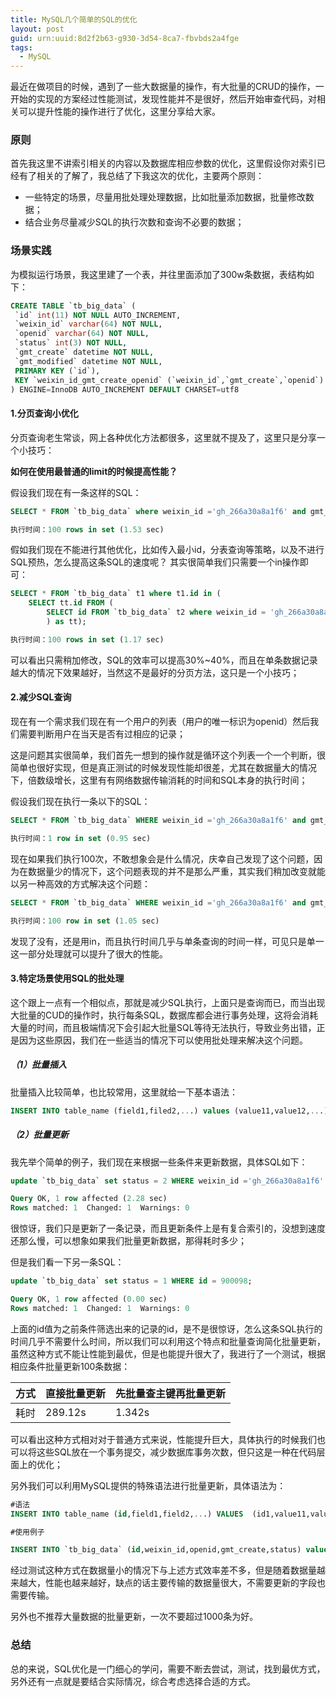 ```yaml
---
title: MySQL几个简单的SQL的优化
layout: post
guid: urn:uuid:8d2f2b63-g930-3d54-8ca7-fbvbds2a4fge
tags:
  - MySQL
---
```


最近在做项目的时候，遇到了一些大数据量的操作，有大批量的CRUD的操作，一开始的实现的方案经过性能测试，发现性能并不是很好，然后开始审查代码，对相关可以提升性能的操作进行了优化，这里分享给大家。

### 原则

首先我这里不讲索引相关的内容以及数据库相应参数的优化，这里假设你对索引已经有了相关的了解了，我总结了下我这次的优化，主要两个原则：

- 一些特定的场景，尽量用批处理处理数据，比如批量添加数据，批量修改数据；
- 结合业务尽量减少SQL的执行次数和查询不必要的数据；

### 场景实践

为模拟运行场景，我这里建了一个表，并往里面添加了300w条数据，表结构如下：

```sql
CREATE TABLE `tb_big_data` (
 `id` int(11) NOT NULL AUTO_INCREMENT,
 `weixin_id` varchar(64) NOT NULL,
 `openid` varchar(64) NOT NULL,
 `status` int(3) NOT NULL,
 `gmt_create` datetime NOT NULL,
 `gmt_modified` datetime NOT NULL,
 PRIMARY KEY (`id`),
 KEY `weixin_id_gmt_create_openid` (`weixin_id`,`gmt_create`,`openid`)
) ENGINE=InnoDB AUTO_INCREMENT DEFAULT CHARSET=utf8
```

#### 1.分页查询小优化

分页查询老生常谈，网上各种优化方法都很多，这里就不提及了，这里只是分享一个小技巧：

**如何在使用最普通的limit的时候提高性能？**

假设我们现在有一条这样的SQL：

```sql
SELECT * FROM `tb_big_data` where weixin_id ='gh_266a30a8a1f6' and gmt_create > '2017-10-10 00:00:00' order by id asc limit 800000, 100;

执行时间：100 rows in set (1.53 sec)
```

假如我们现在不能进行其他优化，比如传入最小id，分表查询等策略，以及不进行SQL预热，怎么提高这条SQL的速度呢？
其实很简单我们只需要一个in操作即可：


```sql
SELECT * FROM `tb_big_data` t1 where t1.id in ( 
    SELECT tt.id FROM ( 
        SELECT id FROM `tb_big_data` t2 where weixin_id = 'gh_266a30a8a1f6' and gmt_create > '2017-10-10 00:00:00' order by t2.id asc limit 800100, 100
        ) as tt);

执行时间：100 rows in set (1.17 sec)
```

可以看出只需稍加修改，SQL的效率可以提高30%~40%，而且在单条数据记录越大的情况下效果越好，当然这不是最好的分页方法，这只是一个小技巧；

#### 2.减少SQL查询

现在有一个需求我们现在有一个用户的列表（用户的唯一标识为openid）然后我们需要判断用户在当天是否有过相应的记录；

这是问题其实很简单，我们首先一想到的操作就是循环这个列表一个一个判断，很简单也很好实现，但是真正测试的时候发现性能却很差，尤其在数据量大的情况下，倍数级增长，这里有有网络数据传输消耗的时间和SQL本身的执行时间；

假设我们现在执行一条以下的SQL：

```sql
SELECT * FROM `tb_big_data` WHERE weixin_id ='gh_266a30a8a1f6' and gmt_create > '2017-10-13 00:00:00' and openid='2n6bvynihm5bzgyx';

执行时间：1 row in set (0.95 sec)

```

现在如果我们执行100次，不敢想象会是什么情况，庆幸自己发现了这个问题，因为在数据量少的情况下，这个问题表现的并不是那么严重，其实我们稍加改变就能以另一种高效的方式解决这个问题：

```sql
SELECT * FROM `tb_big_data` WHERE weixin_id ='gh_266a30a8a1f6' and gmt_create > '2017-10-13 00:00:00' and openid in ('2n6bvynihm5bzgyx','1stbvdnl63de2q37','3z8552gxzfi3wy27'...);

执行时间：100 row in set (1.05 sec)
```

发现了没有，还是用in，而且执行时间几乎与单条查询的时间一样，可见只是单一这一部分处理就可以提升了很大的性能。

#### 3.特定场景使用SQL的批处理

这个跟上一点有一个相似点，那就是减少SQL执行，上面只是查询而已，而当出现大批量的CUD的操作时，执行每条SQL，数据库都会进行事务处理，这将会消耗大量的时间，而且极端情况下会引起大批量SQL等待无法执行，导致业务出错，正是因为这些原因，我们在一些适当的情况下可以使用批处理来解决这个问题。

##### （1）批量插入

批量插入比较简单，也比较常用，这里就给一下基本语法：

```sql
INSERT INTO table_name (field1,filed2,...) values (value11,value12,...),(value21,value22,...),...
```

##### （2）批量更新

我先举个简单的例子，我们现在来根据一些条件来更新数据，具体SQL如下：

```sql
update `tb_big_data` set status = 2 WHERE weixin_id ='gh_266a30a8a1f6' and gmt_create > '2017-10-13 00:00:00' and openid = '2n6bvynihm5bzgyx';

Query OK, 1 row affected (2.28 sec)
Rows matched: 1  Changed: 1  Warnings: 0
```
很惊讶，我们只是更新了一条记录，而且更新条件上是有复合索引的，没想到速度还那么慢，可以想象如果我们批量更新数据，那得耗时多少；

但是我们看一下另一条SQL：

```sql
update `tb_big_data` set status = 1 WHERE id = 900098;

Query OK, 1 row affected (0.00 sec)
Rows matched: 1  Changed: 1  Warnings: 0
```

上面的id值为之前条件筛选出来的记录的id，是不是很惊讶，怎么这条SQL执行的时间几乎不需要什么时间，所以我们可以利用这个特点和批量查询简化批量更新，虽然这种方式不能让性能到最优，但是也能提升很大了，我进行了一个测试，根据相应条件批量更新100条数据：

方式|直接批量更新|先批量查主键再批量更新
---|---|---
耗时 | 289.12s | 1.342s

可以看出这种方式相对对于普通方式来说，性能提升巨大，具体执行的时候我们也可以将这些SQL放在一个事务提交，减少数据库事务次数，但只这是一种在代码层面上的优化；

另外我们可以利用MySQL提供的特殊语法进行批量更新，具体语法为：

```sql
#语法
INSERT INTO table_name (id,field1,field2,...) VALUES  (id1,value11,value12,...),(id1,value11,value12,...),... on duplicate key update  field = VAULES(field);

#使用例子

INSERT INTO `tb_big_data` (id,weixin_id,openid,gmt_create,status) values  (1,'gh_266a30a8a1f6','w9q8fmodytjgppsr','2017-10-13 12:00:00',3),(2,'gh_266a30a8a1f6','bu1flmch4i8eegzf','2017-10-13 12:00:00',3) on duplicate key update status = VAULES(status);

```

经过测试这种方式在数据量小的情况下与上述方式效率差不多，但是随着数据量越来越大，性能也越来越好，缺点的话主要传输的数据量很大，不需要更新的字段也需要传输。

另外也不推荐大量数据的批量更新，一次不要超过1000条为好。

### 总结

总的来说，SQL优化是一门细心的学问，需要不断去尝试，测试，找到最优方式，另外还有一点就是要结合实际情况，综合考虑选择合适的方式。